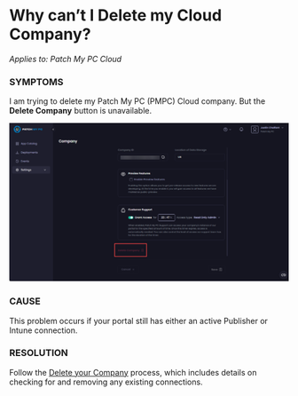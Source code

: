 # Why can’t I Delete my Cloud Company?

_Applies to: Patch My PC Cloud_

### SYMPTOMS

I am trying to delete my Patch My PC (PMPC) Cloud company. But the **Delete Company** button is unavailable.

![&#x22;Delete Company&#x22; button is unavailable.](/_images/image-(1803).png "&#x22;Delete Company&#x22; button is unavailable.")

### CAUSE

This problem occurs if your portal still has either an active Publisher or Intune connection.

### RESOLUTION

Follow the [Delete your Company](../../cloud-administration/manage-your-cloud-company/delete-your-cloud-company.md) process, which includes details on checking for and removing any existing connections.
